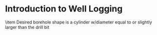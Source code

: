 # Introduction to Well Logging
\item Desired borehole shape is a cylinder w/diameter equal to or slightly larger than the drill bit
